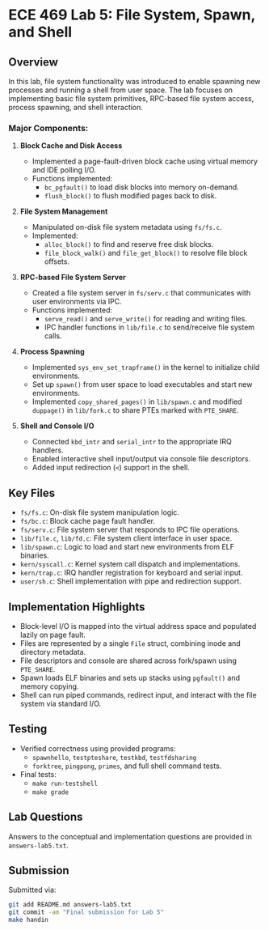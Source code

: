 # ECE 469 Lab 5: File System, Spawn, and Shell

## Overview

In this lab, file system functionality was introduced to enable spawning new processes and running a shell from user space. The lab focuses on implementing basic file system primitives, RPC-based file system access, process spawning, and shell interaction.

### Major Components:

1. **Block Cache and Disk Access**
   - Implemented a page-fault-driven block cache using virtual memory and IDE polling I/O.
   - Functions implemented:
     - `bc_pgfault()` to load disk blocks into memory on-demand.
     - `flush_block()` to flush modified pages back to disk.

2. **File System Management**
   - Manipulated on-disk file system metadata using `fs/fs.c`.
   - Implemented:
     - `alloc_block()` to find and reserve free disk blocks.
     - `file_block_walk()` and `file_get_block()` to resolve file block offsets.

3. **RPC-based File System Server**
   - Created a file system server in `fs/serv.c` that communicates with user environments via IPC.
   - Functions implemented:
     - `serve_read()` and `serve_write()` for reading and writing files.
     - IPC handler functions in `lib/file.c` to send/receive file system calls.

4. **Process Spawning**
   - Implemented `sys_env_set_trapframe()` in the kernel to initialize child environments.
   - Set up `spawn()` from user space to load executables and start new environments.
   - Implemented `copy_shared_pages()` in `lib/spawn.c` and modified `duppage()` in `lib/fork.c` to share PTEs marked with `PTE_SHARE`.

5. **Shell and Console I/O**
   - Connected `kbd_intr` and `serial_intr` to the appropriate IRQ handlers.
   - Enabled interactive shell input/output via console file descriptors.
   - Added input redirection (`<`) support in the shell.

## Key Files

- `fs/fs.c`: On-disk file system manipulation logic.
- `fs/bc.c`: Block cache page fault handler.
- `fs/serv.c`: File system server that responds to IPC file operations.
- `lib/file.c`, `lib/fd.c`: File system client interface in user space.
- `lib/spawn.c`: Logic to load and start new environments from ELF binaries.
- `kern/syscall.c`: Kernel system call dispatch and implementations.
- `kern/trap.c`: IRQ handler registration for keyboard and serial input.
- `user/sh.c`: Shell implementation with pipe and redirection support.

## Implementation Highlights

- Block-level I/O is mapped into the virtual address space and populated lazily on page fault.
- Files are represented by a single `File` struct, combining inode and directory metadata.
- File descriptors and console are shared across fork/spawn using `PTE_SHARE`.
- Spawn loads ELF binaries and sets up stacks using `pgfault()` and memory copying.
- Shell can run piped commands, redirect input, and interact with the file system via standard I/O.

## Testing

- Verified correctness using provided programs:
  - `spawnhello`, `testpteshare`, `testkbd`, `testfdsharing`
  - `forktree`, `pingpong`, `primes`, and full shell command tests.
- Final tests:
  - `make run-testshell`
  - `make grade`

## Lab Questions

Answers to the conceptual and implementation questions are provided in `answers-lab5.txt`.

## Submission

Submitted via:

```bash
git add README.md answers-lab5.txt
git commit -am "Final submission for Lab 5"
make handin